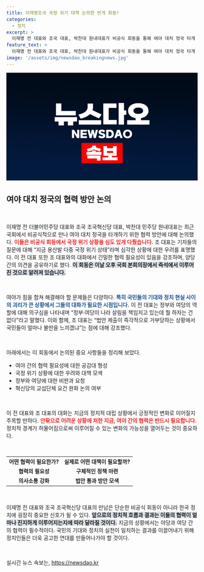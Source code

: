 ```yaml
---
title: 이재명조국 국정 위기 대책 논의한 번개 회동!
categories:
  - 정치
excerpt: >
  이재명 전 대표와 조국 대표, 박찬대 원내대표가 비공식 회동을 통해 여야 대치 정국 타개 방안을 논의했습니다. 정국 위기 속 이들의 협력 의지와 전략이 주목받고 있습니다. 과연 이들의 대화가 어떤 변화를 가져올까요?
feature_text: >
  이재명 전 대표와 조국 대표, 박찬대 원내대표가 비공식 회동을 통해 여야 대치 정국 타개 방안을 논의했습니다. 정국 위기 속 이들의 협력 의지와 전략이 주목받고 있습니다. 과연 이들의 대화가 어떤 변화를 가져올까요?
image: '/assets/img/newsdao_breakingnews.jpg'
---
```


<p><img src="/assets/img/newsdao_breakingnews.jpg" alt="implanttips 속보" /></p>

<h2 data-ke-size="size26">여야 대치 정국의 협력 방안 논의</h2>

<p data-ke-size="size16">&nbsp;</p>

<p>이재명 전 더불어민주당 대표와 조국 조국혁신당 대표, 박찬대 민주당 원내대표는 최근 국회에서 비공식적으로 만나 여야 대치 정국을 타개하기 위한 협력 방안에 대해 논의했다. <b><span style="color: #ee2323;">이들은 비공식 회동에서 국정 위기 상황을 심도 있게 다뤘습니다.</span></b> 조 대표는 기자들의 질문에 대해 “지금 용산발 다중 국정 위기 상태”라며 심각한 상황에 대한 우려를 표명했다. 이 전 대표 또한 조 대표와의 대화에서 긴밀한 협력 필요성이 있음을 강조하며, 양당 간의 의견을 공유하기로 했다. <b><span style="background-color: #21538527;">이 회동은 이날 오후 국회 본회의장에서 즉석에서 이루어진 것으로 알려져 있습니다.</span></b></p>

<p data-ke-size="size16">&nbsp;</p>

<p>여야가 힘을 합쳐 해결해야 할 문제들은 다양하다. <b><span style="color: #1a5490;">특히 국민들의 기대와 정치 현실 사이의 괴리가 큰 상황에서 그들의 대화가 필요한 시점입니다.</span></b> 이 전 대표는 정부와 여당의 역할에 대해 의구심을 나타내며 “정부·여당이 나라 살림을 책임지고 있는데 뭘 하자는 건 없다”라고 말했다. 이와 함께, 조 대표는 “법안 제출이 즉각적으로 거부당하는 상황에서 국민들이 얼마나 불만을 느끼겠냐”는 점에 대해 강조했다.</p>

<p data-ke-size="size16">&nbsp;</p>

<p>아래에서는 이 회동에서 논의된 중요 사항들을 정리해 보았다.</p>

<ul>
<li>여야 간의 협력 필요성에 대한 공감대 형성</li>
<li>국정 위기 상황에 대한 우려와 대책 모색</li>
<li>정부와 여당에 대한 비판과 요청</li>
<li>혁신당의 교섭단체 요건 완화 논의 여부</li>
</ul>

<p data-ke-size="size16">&nbsp;</p>

<p>이 전 대표와 조 대표의 대화는 지금의 정치적 대립 상황에서 긍정적인 변화로 이어질지 주목할 만하다. <b><span style="color: #ee2323;">안팎으로 어려운 상황에 처한 지금, 여야 간의 협력은 반드시 필요합니다.</span></b> 정치적 경계가 허물어짐으로써 이루어질 수 있는 변화의 가능성을 열어두는 것이 중요하다. </p>

<p data-ke-size="size16">&nbsp;</p>

<table style="width: 100%;">
<tr>
<td style="text-align: center; height: 17px;"><b>어떤 협력이 필요한가?</b></td>
<td style="text-align: center; height: 17px;"><b>실제로 어떤 대책이 필요할까?</b></td>
</tr>
<tr>
<td style="text-align: center;"><b>협력의 필요성</b></td>
<td style="text-align: center;"><b>구체적인 정책 마련</b></td>
</tr>
<tr>
<td style="text-align: center;"><b>의사소통 강화</b></td>
<td style="text-align: center;"><b>법안 통과 방안 모색</b></td>
</tr>
</table>

<p data-ke-size="size16">&nbsp;</p>

<p>이재명 전 대표와 조국 조국혁신당 대표의 만남은 단순한 비공식 회동이 아니라 한국 정치에 굉장히 중요한 신호가 될 수 있다. <b><span style="background-color: #21538527;">앞으로의 정치적 흐름과 결과는 이들의 협력이 얼마나 진지하게 이루어지는지에 따라 달라질 것이다.</span></b> 지금의 상황에서는 야당과 여당 간의 협력이 필수적이다. 국민의 기대와 정치의 실천이 일치하는 결과를 이끌어내기 위해 정치인들은 더욱 공고한 연대를 만들어나가야 할 것이다. </p>

<p data-ke-size="size16">&nbsp;</p>
실시간 뉴스 속보는, <a href="https://newsdao.kr" rel="dofollow">https://newsdao.kr</a>


